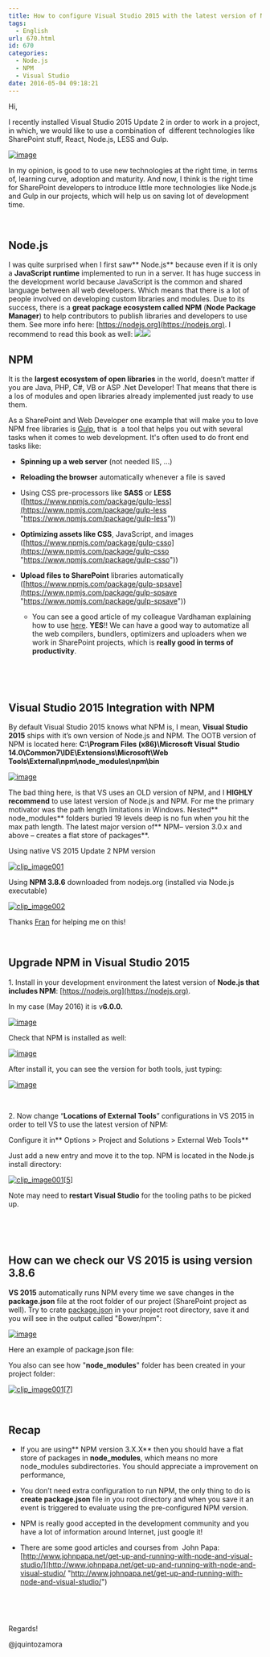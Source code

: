 ```yaml
---
title: How to configure Visual Studio 2015 with the latest version of Node.js and NPM
tags:
  - English
url: 670.html
id: 670
categories:
  - Node.js
  - NPM
  - Visual Studio
date: 2016-05-04 09:18:21
---
```


Hi,

I recently installed Visual Studio 2015 Update 2 in order to work in a project, in which, we would like to use a combination of  different technologies like SharePoint stuff, React, Node.js, LESS and Gulp.

[![image](https://blog.josequinto.com/wp-content/uploads/2016/05/image_thumb.png "image")](https://blog.josequinto.com/wp-content/uploads/2016/05/image.png)

In my opinion, is good to to use new technologies at the right time, in terms of, learning curve, adoption and maturity. And now, I think is the right time for SharePoint developers to introduce little more technologies like Node.js and Gulp in our projects, which will help us on saving lot of development time.

&nbsp;

## Node.js

I was quite surprised when I first saw** Node.js** because even if it is only a **JavaScript runtime** implemented to run in a server. It has huge success in the development world because JavaScript is the common and shared language between all web developers. Which means that there is a lot of people involved on developing custom libraries and modules. Due to its success, there is a **great package ecosystem called NPM** (**Node Package Manager**) to help contributors to publish libraries and developers to use them. See more info here: [https://nodejs.org](https://nodejs.org). I recommend to read this book as well:
[![](//ws-na.amazon-adsystem.com/widgets/q?_encoding=UTF8&ASIN=B00MBL25GI&Format=_SL160_&ID=AsinImage&MarketPlace=US&ServiceVersion=20070822&WS=1&tag=joseq21-20)](https://www.amazon.com/Beginning-Node-js-Basarat-Ali-Syed-ebook/dp/B00MBL25GI/ref=as_li_ss_il?_encoding=UTF8&me=&linkCode=li2&tag=joseq21-20&linkId=8ccb5c3a233ab57189e1d5e3641a945d)![](https://ir-na.amazon-adsystem.com/e/ir?t=joseq21-20&l=li2&o=1&a=B00MBL25GI)
&nbsp;

## NPM

It is the **largest ecosystem of open libraries** in the world, doesn’t matter if you are Java, PHP, C#, VB or ASP .Net Developer! That means that there is a los of modules and open libraries already implemented just ready to use them.

As a SharePoint and Web Developer one example that will make you to love NPM free libraries is [Gulp](http://gulpjs.com/), that is  a tool that helps you out with several tasks when it comes to web development. It's often used to do front end tasks like:

*   **Spinning up a web server** (not needed IIS, …)
*   **Reloading the browser** automatically whenever a file is saved
*   Using CSS pre-processors like **SASS** or **LESS** ([https://www.npmjs.com/package/gulp-less](https://www.npmjs.com/package/gulp-less "https://www.npmjs.com/package/gulp-less"))
*   **Optimizing assets like CSS**, JavaScript, and images ([https://www.npmjs.com/package/gulp-csso](https://www.npmjs.com/package/gulp-csso "https://www.npmjs.com/package/gulp-csso"))
*   **Upload files to SharePoint** libraries automatically ([https://www.npmjs.com/package/gulp-spsave](https://www.npmjs.com/package/gulp-spsave "https://www.npmjs.com/package/gulp-spsave"))

    *   You can see a good article of my colleague Vardhaman explaining how to use [here](http://www.vrdmn.com/2016/05/simple-bundle-minify-and-upload-js-to.html).
**YES**!! We can have a good way to automatize all the web compilers, bundlers, optimizers and uploaders when we work in SharePoint projects, which is **really good in terms of productivity**.

&nbsp;

&nbsp;

## Visual Studio 2015 Integration with NPM

By default Visual Studio 2015 knows what NPM is, I mean, **Visual Studio 2015** ships with it’s own version of Node.js and NPM. The OOTB version of NPM is located here: **C:\Program Files (x86)\Microsoft Visual Studio 14.0\Common7\IDE\Extensions\Microsoft\Web Tools\External\npm\node_modules\npm\bin**

[![image](https://blog.josequinto.com/wp-content/uploads/2016/05/image_thumb-1.png "image")](https://blog.josequinto.com/wp-content/uploads/2016/05/image-1.png)

The bad thing here, is that VS uses an OLD version of NPM, and I **HIGHLY recommend** to use latest version of Node.js and NPM. For me the primary motivator was the path length limitations in Windows. Nested** node_modules** folders buried 19 levels deep is no fun when you hit the max path length. The latest major version of** NPM– version 3.0.x and above – creates a flat store of packages**.

Using native VS 2015 Update 2 NPM version

[![clip_image001](https://blog.josequinto.com/wp-content/uploads/2016/05/clip_image001_thumb.png "clip_image001")](https://blog.josequinto.com/wp-content/uploads/2016/05/clip_image001.png)

Using **NPM 3.8.6** downloaded from nodejs.org (installed via Node.js executable)

[![clip_image002](https://blog.josequinto.com/wp-content/uploads/2016/05/clip_image002_thumb.png "clip_image002")](https://blog.josequinto.com/wp-content/uploads/2016/05/clip_image002.png)

Thanks [Fran](https://twitter.com/spcfran) for helping me on this!

&nbsp;

## Upgrade NPM in Visual Studio 2015

1\. Install in your development environment the latest version of **Node.js that includes NPM**: [https://nodejs.org](https://nodejs.org).

In my case (May 2016) it is v**6.0.0.**

[![image](https://blog.josequinto.com/wp-content/uploads/2016/05/image_thumb-2.png "image")](https://blog.josequinto.com/wp-content/uploads/2016/05/image-2.png)

Check that NPM is installed as well:

[![image](https://blog.josequinto.com/wp-content/uploads/2016/05/image_thumb-3.png "image")](https://blog.josequinto.com/wp-content/uploads/2016/05/image-3.png)

After install it, you can see the version for both tools, just typing:

[![image](https://blog.josequinto.com/wp-content/uploads/2016/05/image_thumb-4.png "image")](https://blog.josequinto.com/wp-content/uploads/2016/05/image-4.png)

&nbsp;

2\. Now change “**Locations of External Tools**” configurations in VS 2015 in order to tell VS to use the latest version of NPM:

Configure it in** Options > Project and Solutions > External Web Tools**

Just add a new entry and move it to the top. NPM is located in the Node.js install directory:

[![clip_image001[5]](https://blog.josequinto.com/wp-content/uploads/2016/05/clip_image0015_thumb.png "clip_image001[5]")](https://blog.josequinto.com/wp-content/uploads/2016/05/clip_image0015.png)

Note may need to **restart Visual Studio** for the tooling paths to be picked up.

&nbsp;

&nbsp;

## How can we check our VS 2015 is using version 3.8.6

**VS 2015** automatically runs NPM every time we save changes in the **package.json** file at the root folder of our project (SharePoint project as well). Try to crate [package.json](https://docs.npmjs.com/files/package.json) in your project root directory, save it and you will see in the output called "Bower/npm":

[![image](https://blog.josequinto.com/wp-content/uploads/2016/05/image_thumb-5.png "image")](https://blog.josequinto.com/wp-content/uploads/2016/05/image-5.png)

Here an example of package.json file:

<script src="https://gist.github.com/jquintozamora/5f1dd8c277feacace8040c4b7855ad3f.js"></script>

You also can see how "**node_modules**" folder has been created in your project folder:

[![clip_image001[7]](https://blog.josequinto.com/wp-content/uploads/2016/05/clip_image0017_thumb.png "clip_image001[7]")](https://blog.josequinto.com/wp-content/uploads/2016/05/clip_image0017.png)

&nbsp;

## Recap

- If you are using** NPM version 3.X.X** then you should have a flat store of packages in **node_modules**, which means no more node_modules subdirectories. You should appreciate a improvement on performance,

- You don’t need extra configuration to run NPM, the only thing to do is **create package.json** file in you root directory and when you save it an event is triggered to evaluate using the pre-configured NPM version.

- NPM is really good accepted in the development community and you have a lot of information around Internet, just google it!

- There are some good articles and courses from  John Papa: [http://www.johnpapa.net/get-up-and-running-with-node-and-visual-studio/](http://www.johnpapa.net/get-up-and-running-with-node-and-visual-studio/ "http://www.johnpapa.net/get-up-and-running-with-node-and-visual-studio/")

&nbsp;

&nbsp;

Regards!

@jquintozamora